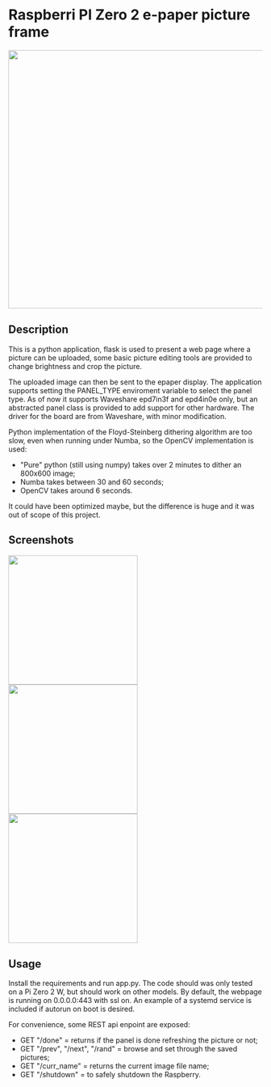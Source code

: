 # Raspberri PI Zero 2 e-paper picture frame
<p align="center" width="100%">
  <img src="https://github.com/user-attachments/assets/ac1e223f-9d16-4089-95f8-77680bdda7cb" height="512">
</p>

## Description
This is a python application, flask is used to present a web page where a picture can be uploaded, 
some basic picture editing tools are provided to change brightness and crop the picture.

The uploaded image can then be sent to the epaper display. 
The application supports setting the PANEL_TYPE enviroment variable to select the panel type. As of now it supports Waveshare epd7in3f and epd4in0e only, 
but an abstracted panel class is provided to add support for other hardware.
The driver for the board are from Waveshare, with minor modification.

Python implementation of the Floyd-Steinberg dithering algorithm are too slow, even when running under Numba, so the OpenCV implementation is used:
- "Pure" python (still using numpy) takes over 2 minutes to dither an 800x600 image;
- Numba takes between 30 and 60 seconds;
- OpenCV takes around 6 seconds.

It could have been optimized maybe, but the difference is huge and it was out of scope of this project.

## Screenshots
<img src="https://github.com/user-attachments/assets/956c780e-ae93-4f72-9b42-fed2a85bb62f" height="256">
<img src="https://github.com/user-attachments/assets/44d83462-dfe8-4806-83a5-dba8a1a62017" height="256">
<img src="https://github.com/user-attachments/assets/2c82e363-0888-4645-9ca5-8d902432126c" height="256">

## Usage
Install the requirements and run app.py. The code should was only tested on a Pi Zero 2 W, but should work on other models.
By default, the webpage is running on 0.0.0.0:443 with ssl on. An example of a systemd service is included if autorun on boot is desired.

For convenience, some REST api enpoint are exposed:
- GET "/done" = returns if the panel is done refreshing the picture or not;
- GET "/prev", "/next", "/rand" = browse and set through the saved pictures;
- GET "/curr_name" = returns the current image file name;
- GET "/shutdown" = to safely shutdown the Raspberry.
